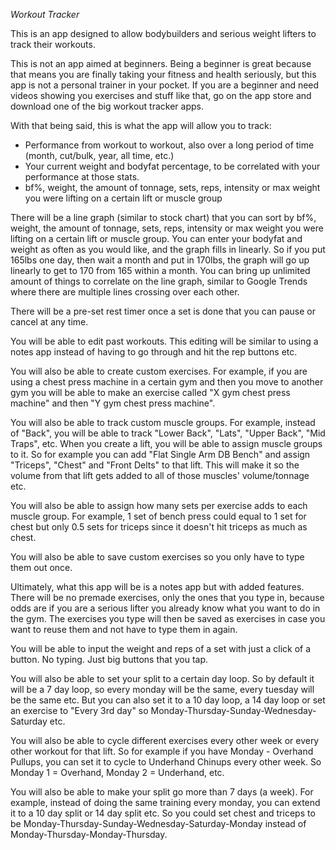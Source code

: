 _Workout Tracker_

This is an app designed to allow bodybuilders and serious weight lifters to track their workouts.

This is not an app aimed at beginners. Being a beginner is great because that means you are finally taking your fitness and health seriously, but this app is not a personal trainer in your pocket. If you are a beginner and need videos showing you exercises and stuff like that, go on the app store and download one of the big workout tracker apps.

With that being said, this is what the app will allow you to track:

- Performance from workout to workout, also over a long period of time (month, cut/bulk, year, all time, etc.)
- Your current weight and bodyfat percentage, to be correlated with your performance at those stats.
- bf%, weight, the amount of tonnage, sets, reps, intensity or max weight you were lifting on a certain lift or muscle group

There will be a line graph (similar to stock chart) that you can sort by bf%, weight, the amount of tonnage, sets, reps, intensity or max weight you were lifting on a certain lift or muscle group. You can enter your bodyfat and weight as often as you would like, and the graph fills in linearly. So if you put 165lbs one day, then wait a month and put in 170lbs, the graph will go up linearly to get to 170 from 165 within a month. You can bring up unlimited amount of things to correlate on the line graph, similar to Google Trends where there are multiple lines crossing over each other.

There will be a pre-set rest timer once a set is done that you can pause or cancel at any time.

You will be able to edit past workouts. This editing will be similar to using a notes app instead of having to go through and hit the rep buttons etc.

You will also be able to create custom exercises. For example, if you are using a chest press machine in a certain gym and then you move to another gym you will be able to make an exercise called "X gym chest press machine" and then "Y gym chest press machine".

You will also be able to track custom muscle groups. For example, instead of "Back", you will be able to track "Lower Back", "Lats", "Upper Back", "Mid Traps", etc. When you create a lift, you will be able to assign muscle groups to it. So for example you can add "Flat Single Arm DB Bench" and assign "Triceps", "Chest" and "Front Delts" to that lift. This will make it so the volume from that lift gets added to all of those muscles' volume/tonnage etc.

You will also be able to assign how many sets per exercise adds to each muscle group. For example, 1 set of bench press could equal to 1 set for chest but only 0.5 sets for triceps since it doesn't hit triceps as much as chest.

You will also be able to save custom exercises so you only have to type them out once.

Ultimately, what this app will be is a notes app but with added features. There will be no premade exercises, only the ones that you type in, because odds are if you are a serious lifter you already know what you want to do in the gym. The exercises you type will then be saved as exercises in case you want to reuse them and not have to type them in again.

You will be able to input the weight and reps of a set with just a click of a button. No typing. Just big buttons that you tap.

You will also be able to set your split to a certain day loop. So by default it will be a 7 day loop, so every monday will be the same, every tuesday will be the same etc. But you can also set it to a 10 day loop, a 14 day loop or set an exercise to "Every 3rd day" so Monday-Thursday-Sunday-Wednesday-Saturday etc.

You will also be able to cycle different exercises every other week or every other workout for that lift. So for example if you have Monday - Overhand Pullups, you can set it to cycle to Underhand Chinups every other week. So Monday 1 = Overhand, Monday 2 = Underhand, etc.

You will also be able to make your split go more than 7 days (a week). For example, instead of doing the same training every monday, you can extend it to a 10 day split or 14 day split etc. So you could set chest and triceps to be Monday-Thursday-Sunday-Wednesday-Saturday-Monday instead of Monday-Thursday-Monday-Thursday.
